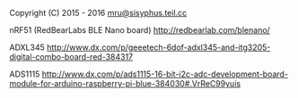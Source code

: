 Copyright (C) 2015 - 2016 mru@sisyphus.teil.cc

nRF51 (RedBearLabs BLE Nano board) http://redbearlab.com/blenano/

ADXL345 http://www.dx.com/p/geeetech-6dof-adxl345-and-itg3205-digital-combo-board-red-384317

ADS1115 http://www.dx.com/p/ads1115-16-bit-i2c-adc-development-board-module-for-arduino-raspberry-pi-blue-384030#.VrReC99yuis





